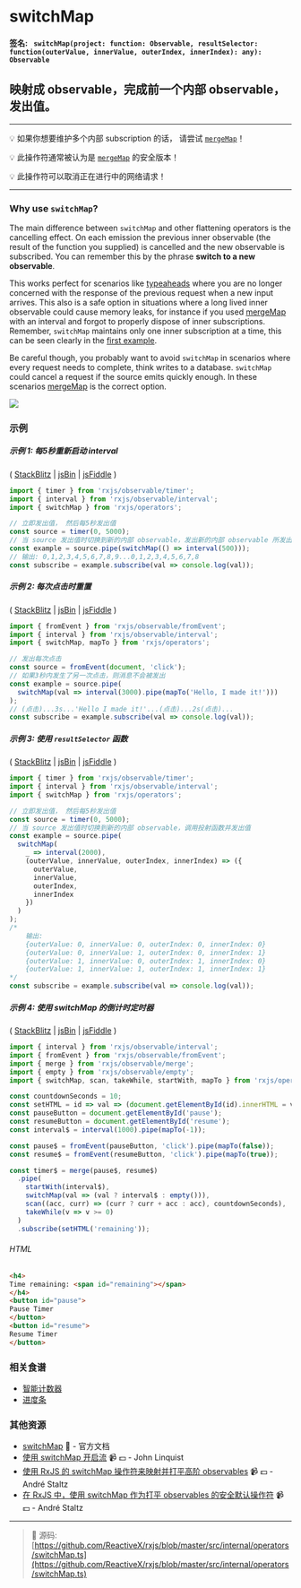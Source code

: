 # switchMap

#### 签名: ` switchMap(project: function: Observable, resultSelector: function(outerValue, innerValue, outerIndex, innerIndex): any): Observable`

## 映射成 observable，完成前一个内部 observable，发出值。

---

:bulb: 如果你想要维护多个内部 subscription 的话， 请尝试 [`mergeMap`](mergemap.md)！

:bulb: 此操作符通常被认为是 [`mergeMap`](mergemap.md) 的安全版本！

:bulb: 此操作符可以取消正在进行中的网络请求！

---

### Why use `switchMap`?

The main difference between `switchMap` and other flattening operators is the
cancelling effect. On each emission the previous inner observable (the result of
the function you supplied) is cancelled and the new observable is subscribed.
You can remember this by the phrase **switch to a new observable**.

This works perfect for scenarios like
[typeaheads](https://angular-2-training-book.rangle.io/handout/http/search_with_switchmap.html)
where you are no longer concerned with the response of the previous request when
a new input arrives. This also is a safe option in situations where a long lived
inner observable could cause memory leaks, for instance if you used
[mergeMap](mergemap.md) with an interval and forgot to properly dispose of inner
subscriptions. Remember, `switchMap` maintains only one inner subscription at a
time, this can be seen clearly in the
[first example](#example-1-restart-interval-every-5-seconds).

Be careful though, you probably want to avoid `switchMap` in scenarios where
every request needs to complete, think writes to a database. `switchMap` could
cancel a request if the source emits quickly enough. In these scenarios
[mergeMap](mergemap.md) is the correct option.

<div class="ua-ad"><a href="https://ultimateangular.com/?ref=76683_kee7y7vk"><img src="https://ultimateangular.com/assets/img/banners/ua-leader.svg"></a></div>

### 示例

##### 示例 1: 每5秒重新启动 interval

( [StackBlitz](https://stackblitz.com/edit/typescript-hbuxqv?file=index.ts) |
[jsBin](http://jsbin.com/birepuveya/1/edit?js,console) |
[jsFiddle](https://jsfiddle.net/btroncone/6pz981gd/) )

```js
import { timer } from 'rxjs/observable/timer';
import { interval } from 'rxjs/observable/interval';
import { switchMap } from 'rxjs/operators';

// 立即发出值， 然后每5秒发出值
const source = timer(0, 5000);
// 当 source 发出值时切换到新的内部 observable，发出新的内部 observable 所发出的值
const example = source.pipe(switchMap(() => interval(500)));
// 输出: 0,1,2,3,4,5,6,7,8,9...0,1,2,3,4,5,6,7,8
const subscribe = example.subscribe(val => console.log(val));
```

##### 示例 2: 每次点击时重置

( [StackBlitz](https://stackblitz.com/edit/typescript-kki7qa?file=index.ts) |
[jsBin](http://jsbin.com/zoruboxogo/1/edit?js,console) |
[jsFiddle](https://jsfiddle.net/btroncone/y11v8aqz/) )

```js
import { fromEvent } from 'rxjs/observable/fromEvent';
import { interval } from 'rxjs/observable/interval';
import { switchMap, mapTo } from 'rxjs/operators';

// 发出每次点击
const source = fromEvent(document, 'click');
// 如果3秒内发生了另一次点击，则消息不会被发出
const example = source.pipe(
  switchMap(val => interval(3000).pipe(mapTo('Hello, I made it!')))
);
// (点击)...3s...'Hello I made it!'...(点击)...2s(点击)...
const subscribe = example.subscribe(val => console.log(val));
```

##### 示例 3: 使用 `resultSelector` 函数

( [StackBlitz](https://stackblitz.com/edit/typescript-gwav6n?file=index.ts) |
[jsBin](http://jsbin.com/qobapubeze/1/edit?js,console) |
[jsFiddle](https://jsfiddle.net/btroncone/nqfu534y/) )

```js
import { timer } from 'rxjs/observable/timer';
import { interval } from 'rxjs/observable/interval';
import { switchMap } from 'rxjs/operators';

// 立即发出值， 然后每5秒发出值
const source = timer(0, 5000);
// 当 source 发出值时切换到新的内部 observable，调用投射函数并发出值
const example = source.pipe(
  switchMap(
    _ => interval(2000),
    (outerValue, innerValue, outerIndex, innerIndex) => ({
      outerValue,
      innerValue,
      outerIndex,
      innerIndex
    })
  )
);
/*
	输出:
	{outerValue: 0, innerValue: 0, outerIndex: 0, innerIndex: 0}
	{outerValue: 0, innerValue: 1, outerIndex: 0, innerIndex: 1}
	{outerValue: 1, innerValue: 0, outerIndex: 1, innerIndex: 0}
	{outerValue: 1, innerValue: 1, outerIndex: 1, innerIndex: 1}
*/
const subscribe = example.subscribe(val => console.log(val));
```

##### 示例 4: 使用 switchMap 的倒计时定时器

( [StackBlitz](https://stackblitz.com/edit/typescript-ed2iet?file=index.ts) |
[jsBin](http://jsbin.com/devedeqiga/edit?js,output) |
[jsFiddle](https://jsfiddle.net/btroncone/ww7zg988/189/) )

```js
import { interval } from 'rxjs/observable/interval';
import { fromEvent } from 'rxjs/observable/fromEvent';
import { merge } from 'rxjs/observable/merge';
import { empty } from 'rxjs/observable/empty';
import { switchMap, scan, takeWhile, startWith, mapTo } from 'rxjs/operators';

const countdownSeconds = 10;
const setHTML = id => val => (document.getElementById(id).innerHTML = val);
const pauseButton = document.getElementById('pause');
const resumeButton = document.getElementById('resume');
const interval$ = interval(1000).pipe(mapTo(-1));

const pause$ = fromEvent(pauseButton, 'click').pipe(mapTo(false));
const resume$ = fromEvent(resumeButton, 'click').pipe(mapTo(true));

const timer$ = merge(pause$, resume$)
  .pipe(
    startWith(interval$),
    switchMap(val => (val ? interval$ : empty())),
    scan((acc, curr) => (curr ? curr + acc : acc), countdownSeconds),
    takeWhile(v => v >= 0)
  )
  .subscribe(setHTML('remaining'));
```

###### HTML

```html
<h4>
Time remaining: <span id="remaining"></span>
</h4>
<button id="pause">
Pause Timer
</button>
<button id="resume">
Resume Timer
</button>
```

### 相关食谱

* [智能计数器](../../recipes/smartcounter.md)
* [进度条](../../recipes/progressbar.md)

### 其他资源

* [switchMap](http://cn.rx.js.org/class/es6/Observable.js~Observable.html#instance-method-switchMap) :newspaper: - 官方文档
* [使用 switchMap 开启流](https://egghead.io/lessons/rxjs-starting-a-stream-with-switchmap?course=step-by-step-async-javascript-with-rxjs) :video_camera: :dollar: - John Linquist
* [使用 RxJS 的 switchMap 操作符来映射并打平高阶 observables](https://egghead.io/lessons/rxjs-use-rxjs-switchmap-to-map-and-flatten-higher-order-observables?course=use-higher-order-observables-in-rxjs-effectively) :video_camera: :dollar: - André Staltz
* [在 RxJS 中，使用 switchMap 作为打平 observables 的安全默认操作符](https://egghead.io/lessons/rxjs-use-switchmap-as-a-safe-default-to-flatten-observables-in-rxjs?course=use-higher-order-observables-in-rxjs-effectively) :video_camera: :dollar: - André Staltz

---
> :file_folder: 源码:  [https://github.com/ReactiveX/rxjs/blob/master/src/internal/operators/switchMap.ts](https://github.com/ReactiveX/rxjs/blob/master/src/internal/operators/switchMap.ts)

